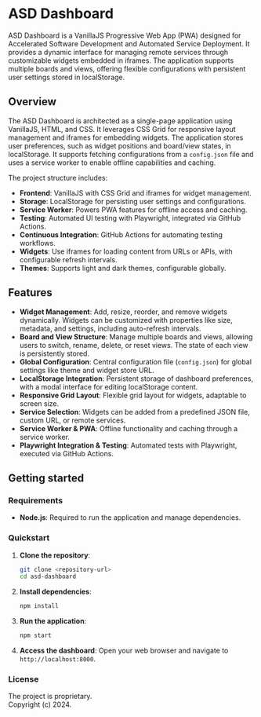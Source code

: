 # ASD Dashboard

ASD Dashboard is a VanillaJS Progressive Web App (PWA) designed for Accelerated Software Development and Automated Service Deployment. It provides a dynamic interface for managing remote services through customizable widgets embedded in iframes. The application supports multiple boards and views, offering flexible configurations with persistent user settings stored in localStorage.

## Overview

The ASD Dashboard is architected as a single-page application using VanillaJS, HTML, and CSS. It leverages CSS Grid for responsive layout management and iframes for embedding widgets. The application stores user preferences, such as widget positions and board/view states, in localStorage. It supports fetching configurations from a `config.json` file and uses a service worker to enable offline capabilities and caching.

The project structure includes:
- **Frontend**: VanillaJS with CSS Grid and iframes for widget management.
- **Storage**: LocalStorage for persisting user settings and configurations.
- **Service Worker**: Powers PWA features for offline access and caching.
- **Testing**: Automated UI testing with Playwright, integrated via GitHub Actions.
- **Continuous Integration**: GitHub Actions for automating testing workflows.
- **Widgets**: Use iframes for loading content from URLs or APIs, with configurable refresh intervals.
- **Themes**: Supports light and dark themes, configurable globally.

## Features

- **Widget Management**: Add, resize, reorder, and remove widgets dynamically. Widgets can be customized with properties like size, metadata, and settings, including auto-refresh intervals.
- **Board and View Structure**: Manage multiple boards and views, allowing users to switch, rename, delete, or reset views. The state of each view is persistently stored.
- **Global Configuration**: Central configuration file (`config.json`) for global settings like theme and widget store URL.
- **LocalStorage Integration**: Persistent storage of dashboard preferences, with a modal interface for editing localStorage content.
- **Responsive Grid Layout**: Flexible grid layout for widgets, adaptable to screen size.
- **Service Selection**: Widgets can be added from a predefined JSON file, custom URL, or remote services.
- **Service Worker & PWA**: Offline functionality and caching through a service worker.
- **Playwright Integration & Testing**: Automated tests with Playwright, executed via GitHub Actions.

## Getting started

### Requirements

- **Node.js**: Required to run the application and manage dependencies.

### Quickstart

1. **Clone the repository**:
   ```bash
   git clone <repository-url>
   cd asd-dashboard
   ```

2. **Install dependencies**:
   ```bash
   npm install
   ```

3. **Run the application**:
   ```bash
   npm start
   ```

4. **Access the dashboard**:
   Open your web browser and navigate to `http://localhost:8000`.

### License

The project is proprietary.  
Copyright (c) 2024.
```
